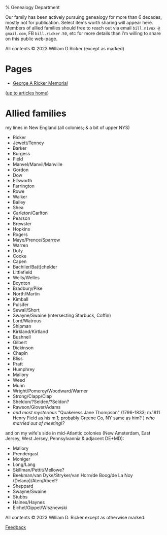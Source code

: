 % Genealogy Department

Our family has been actively pursuing genealogy for more than 6 decades, 
mostly not for publication. 
Select items worth sharing will appear here.
Members of allied families should free to reach out 
via email `bill.n1vux @ gmail.com`, FB `bill.ricker.50`, etc 
for more details than i'm willing to share on this public web-page.

All contents &copy; 2023 William D Ricker (except as marked)

# Pages 

* [George A Ricker Memorial](./GAR/GAR-Memorial.html)

([up to articles home](..))

# Allied families

my lines in New England (all colonies; & a bit of upper NYS)

* Ricker
* Jewett/Tenney
* Barker
* Burgess
* Field
* Manvel/Manvil/Manville
* Gordon
* Dow
* Ellsworth
* Farrington
* Rowe
* Walker
* Bailey
* Shea
* Carleton/Carlton
* Pearson
* Brewster
* Hopkins
* Rogers
* Mayo/Prence/Sparrow
* Warren
* Doty
* Cooke
* Capen
* Bachiler/Ba(t)chelder
* Littlefield
* Wells/Welles
* Boynton
* Bradbury/Pike
* North/Martin
* Kimball
* Pulsifer
* Sewall/Short
* Swayne/Swaine (intersecting Starbuck, Coffin)
* Lord/Watrous
* Shipman
* Kirkland/Kirtland
* Bushnell
* Gilbert
* Dickinson
* Chapin
* Bliss
* Pratt
* Humphrey
* Mallory
* Weed
* Munn
* Wright/Pomeroy/Woodward/Warner
* Strong/Clapp/Clap
* Sheldon/?Selden/?Seldon?
* Rawson/Glover/Adams
* _and most mysterious_ "Quakeress Jane Thompson" (1796-1833; m.1811 Henry Field as his m.1; probably Greene Co, NY same as him? ) _who married out of meeting!?_ 

and on my wife's side in mid-Atlantic colonies (New Amsterdam, East Jersey, West Jersey, Pennsylvannia & adjacent DE+MD):

* Mallory
* Prendergast
* Moniger
* Long/Lang
* Skillman/Pettit/Mellowe?
* Beekman/van Dyke/Stryker/van Horn/de Boog/de La Noy (Delano)/Aten/Abeel?
* Sheppard
* Swayne/Swaine
* Stubbs
* Haines/Haynes
* Eichel/Gippel/Wisznewski


All contents &copy;  2023  William D. Ricker
except as otherwise marked.  

[Feedback](https://github.com/n1vux/articles/issues/new/choose)
